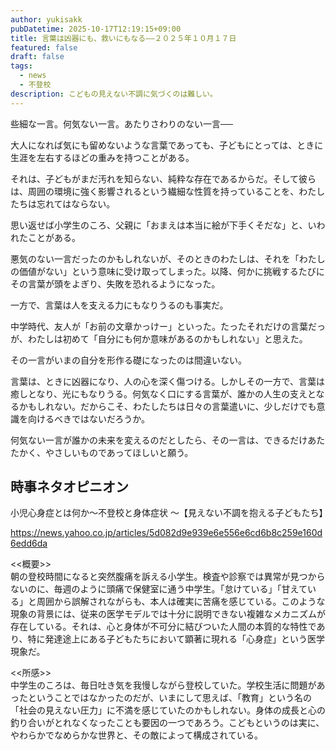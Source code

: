 ```yaml
---
author: yukisakk
pubDatetime: 2025-10-17T12:19:15+09:00
title: 言葉は凶器にも、救いにもなる——２０２５年１０月１７日
featured: false
draft: false
tags:
  - news
  - 不登校
description: こどもの見えない不調に気づくのは難しい。
---
```


些細な一言。何気ない一言。あたりさわりのない一言──

大人になれば気にも留めないような言葉であっても、子どもにとっては、ときに生涯を左右するほどの重みを持つことがある。

それは、子どもがまだ汚れを知らない、純粋な存在であるからだ。そして彼らは、周囲の環境に強く影響されるという繊細な性質を持っていることを、わたしたちは忘れてはならない。

思い返せば小学生のころ、父親に「おまえは本当に絵が下手くそだな」と、いわれたことがある。

悪気のない一言だったのかもしれないが、そのときのわたしは、それを「わたしの価値がない」という意味に受け取ってしまった。以降、何かに挑戦するたびにその言葉が頭をよぎり、失敗を恐れるようになった。

一方で、言葉は人を支える力にもなりうるのも事実だ。

中学時代、友人が「お前の文章かっけー」といった。たったそれだけの言葉だっが、わたしは初めて「自分にも何か意味があるのかもしれない」と思えた。

その一言がいまの自分を形作る礎になったのは間違いない。

言葉は、ときに凶器になり、人の心を深く傷つける。しかしその一方で、言葉は癒しとなり、光にもなりうる。何気なく口にする言葉が、誰かの人生の支えとなるかもしれない。だからこそ、わたしたちは日々の言葉遣いに、少しだけでも意識を向けるべきではないだろうか。

何気ない一言が誰かの未来を変えるのだとしたら、その一言は、できるだけあたたかく、やさしいものであってほしいと願う。

## 時事ネタオピニオン

小児心身症とは何か～不登校と身体症状 ～【見えない不調を抱える子どもたち】

https://news.yahoo.co.jp/articles/5d082d9e939e6e556e6cd6b8c259e160d6edd6da

<<概要>>\
 朝の登校時間になると突然腹痛を訴える小学生。検査や診察では異常が見つからないのに、毎週のように頭痛で保健室に通う中学生。「怠けている」「甘えている」と周囲から誤解されながらも、本人は確実に苦痛を感じている。このような現象の背景には、従来の医学モデルでは十分に説明できない複雑なメカニズムが存在している。それは、心と身体が不可分に結びついた人間の本質的な特性であり、特に発達途上にある子どもたちにおいて顕著に現れる「心身症」という医学現象だ。

<<所感>>\
中学生のころは、毎日吐き気を我慢しながら登校していた。学校生活に問題があったということではなかったのだが、いまにして思えば、「教育」という名の「社会の見えない圧力」に不満を感じていたのかもしれない。身体の成長と心の釣り合いがとれなくなったことも要因の一つであろう。こどもというのは実に、やわらかでなめらかな世界と、その敵によって構成されている。
